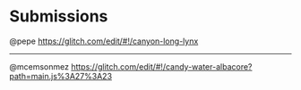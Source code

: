 # Submissions

@pepe https://glitch.com/edit/#!/canyon-long-lynx

---

@mcemsonmez https://glitch.com/edit/#!/candy-water-albacore?path=main.js%3A27%3A23
